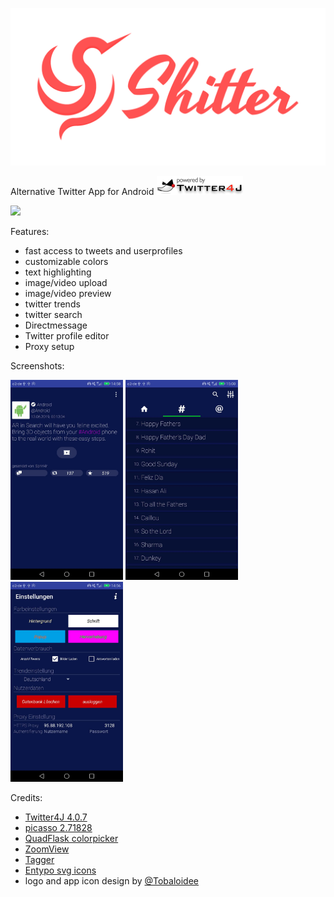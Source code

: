 <p align="center"><img src="/logo/logotype-horizontal.png"></p>

Alternative Twitter App for Android <img src="/images/twitter4j.gif" width="138" height="30">

[![](https://img.shields.io/badge/download-apk-brightgreen.svg)](https://github.com/nuclearfog/Shitter/releases/download/1.5.4/SH1TT3R.apk)

Features:
- fast access to tweets and userprofiles
- customizable colors
- text highlighting
- image/video upload
- image/video preview
- twitter trends
- twitter search
- Directmessage
- Twitter profile editor
- Proxy setup

Screenshots:

<img src="/images/shitter_1.jpg" width="180"/> <img src="/images/shitter_2.jpg" width="180"/> <img src="/images/shitter_3.jpg" width="180"/>

Credits:
- <a href="https://github.com/Twitter4J/Twitter4J">Twitter4J 4.0.7</a>
- <a href="https://github.com/square/picasso">picasso 2.71828</a>
- <a href="https://github.com/QuadFlask/colorpicker">QuadFlask colorpicker</a>
- <a href="https://github.com/NudeDude/ZoomView">ZoomView</a>
- <a href="https://github.com/NudeDude/Tagger">Tagger</a>
- <a href="http://www.entypo.com" title="">Entypo svg icons</a>
- logo and app icon design by <a href="https://github.com/Tobaloidee" title="">@Tobaloidee</a>
